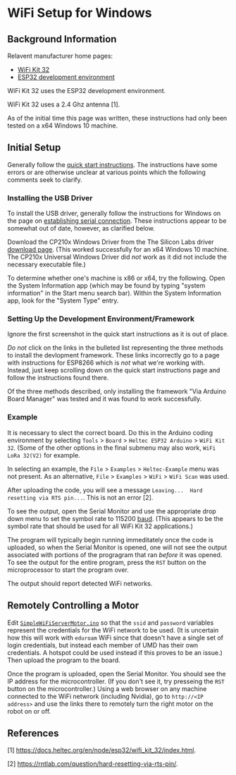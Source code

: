 # WiFi Setup for Windows

## Background Information

Relavent manufacturer home pages:
- [WiFi Kit 32](https://docs.heltec.org/en/node/esp32/wifi_kit_32/index.html)
- [ESP32 development environment](https://docs.heltec.org/en/node/esp32/esp32_general_docs/index.html)

WiFi Kit 32 uses the ESP32 development environment.

WiFi Kit 32 uses a 2.4 Ghz antenna [1].

As of the initial time this page was written, these instructions had only been tested on a x64 Windows 10 machine.

## Initial Setup

Generally follow the [quick start instructions](https://docs.heltec.org/en/node/esp32/esp32_general_docs/quick_start.html). The instructions have some errors or are otherwise 
unclear at various points which the following comments seek to clarify. 

### Installing the USB Driver

To install the USB driver, generally follow the instructions for Windows on the page on 
[establishing serial connection](https://docs.heltec.org/general/establish_serial_connection.html#for-windows). These instructions appear to be somewhat out of date, however,
as clarified below.

Download the CP210x Windows Driver from the The Silicon Labs driver [download page](https://www.silabs.com/developers/usb-to-uart-bridge-vcp-drivers?tab=downloads). (This
worked successfully for an x64 Windows 10 machine. The CP210x Universal Windows Driver did _not_ work as it did not include the necessary executable file.)

To determine whether one's machine is x86 or x64, try the following. Open the System Information app (which may be found by typing "system information" in the Start menu 
search bar). Within the System Information app, look for the "System Type" entry.

### Setting Up the Development Environment/Framework

Ignore the first screenshot in the quick start instructions as it is out of place.

_Do not_ click on the links in the bulleted list representing the three methods to install the devlopment framework. These links incorrectly go to a page with instructions for
ESP8266 which is _not_ what we're working with. Instead, just keep scrolling down on the quick start instructions page and follow the instructions found there. 

Of the three methods described, only installing the framework "Via Arduino Board Manager" was tested and it was found to work successfully.

### Example

It is necessary to slect the correct
board. Do this in the Arduino coding environment by selecting `Tools` > `Board` > `Heltec ESP32 Arduino` > `WiFi Kit 32`. (Some of the other options in the final submenu may
also work, `WiFi LoRa 32(V2)` for example.

In selecting an example, the `File` > `Examples` > `Heltec-Example` menu was not present. As an alternative, `File` > `Examples` > `WiFi` > `WiFi Scan` was used.

After uploading the code, you will see a message `Leaving...  Hard resetting via RTS pin...`. This is not an error [2].

To see the output, open the Serial Monitor and use the appropriate drop down menu to set the symbol rate to 115200 [baud](https://en.wikipedia.org/wiki/Baud). 
(This appears to be the symbol rate that should be used for all WiFi Kit 32 applications.)

The program will typically begin running immeditately once the code is uploaded, so when the Serial Monitor is opened, one will not see the output associated with portions
of the progragram that ran _before_ it was opened. To see the output for the entire program, press the `RST` button on the microprocessor to start the program over.

The output should report detected WiFi networks.

## Remotely Controlling a Motor

Edit [`SimpleWiFiServerMotor.ino`](https://github.com/kentchesley/2023_Fall_Labs_Team_1/blob/main/Project/WiFi_Setup/SimpleWiFiServerMotor/SimpleWiFiServerMotor.ino) so that
the `ssid` and `password`  variables represent the credentials for the WiFi network to be used. (It is uncertain how this will work with `eduroam` WiFi since that doesn't have 
a single set
of login credentials, but instead each member of UMD has their own credentials. A hotspot could be used instead if this proves to be an issue.) Then upload the program to the 
board.

Once the program is uploaded, open the Serial Monitor. You should see the IP address for the microcontroller. (If you don't see it, try presseing the `RST` button on the
microcontroller.) Using a web browser on any machine connected to the WiFi netwrork (including Nvidia), go to `http://<IP address>` and use the links there to remotely turn the right motor on the robot on or off.

## References

[1] https://docs.heltec.org/en/node/esp32/wifi_kit_32/index.html.

[2] https://rntlab.com/question/hard-resetting-via-rts-pin/.

